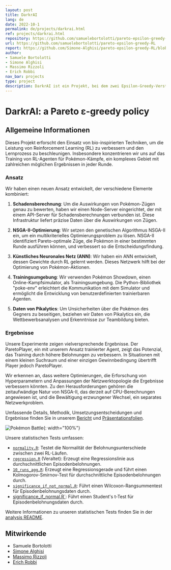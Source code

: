 ```yaml
---
layout: post
title: DarkrAI
lang: de
date: 2022-10-1
permalink: de/projects/darkrai.html
ref: projects/darkrai.html
repository: https://github.com/samuelebortolotti/pareto-epsilon-greedy-RL
url: https://github.com/samuelebortolotti/pareto-epsilon-greedy-RL
report: https://github.com/Simone-Alghisi/pareto-epsilon-greedy-RL/blob/master/report/main.pdf
author: 
- Samuele Bortolotti
- Simone Alghisi
- Massimo Rizzoli
- Erich Robbi
nav_bar: projects
type: project
description: DarkrAI ist ein Projekt, bei dem zwei Epsilon-Greedy-Verstärkungslernagenten für Pokémon-Kämpfe trainiert werden. Es wurde für den Informatik-Masterstudiengang der Universität Trient im Rahmen des Kurses "Bio-Inspired Artificial Intelligence" entwickelt.
---
```


# DarkrAI: a Pareto ε-greedy policy

## Allgemeine Informationen

Dieses Projekt erforscht den Einsatz von bio-inspirierten Techniken, um die Leistung von Reinforcement Learning (RL) zu verbessern und den Lernprozess zu beschleunigen. Insbesondere konzentrieren wir uns auf das Training von RL-Agenten für Pokémon-Kämpfe, ein komplexes Gebiet mit zahlreichen möglichen Ergebnissen in jeder Runde.

### Ansatz

Wir haben einen neuen Ansatz entwickelt, der verschiedene Elemente kombiniert:

1. **Schadensberechnung**: Um die Auswirkungen von Pokémon-Zügen genau zu bewerten, haben wir einen Node-Server eingerichtet, der mit einem API-Server für Schadensberechnungen verbunden ist. Diese Infrastruktur liefert präzise Daten über die Auswirkungen von Zügen.

2. **NSGA-II-Optimierung**: Wir setzen den genetischen Algorithmus NSGA-II ein, um ein multikriterielles Optimierungsproblem zu lösen. NSGA-II identifiziert Pareto-optimale Züge, die Pokémon in einer bestimmten Runde ausführen können, und verbessert so die Entscheidungsfindung.

3. **Künstliches Neuronales Netz (ANN)**: Wir haben ein ANN entwickelt, dessen Gewichte durch RL gelernt werden. Dieses Netzwerk hilft bei der Optimierung von Pokémon-Aktionen.

4. **Trainingsumgebung**: Wir verwenden Pokémon Showdown, einen Online-Kampfsimulator, als Trainingsumgebung. Die Python-Bibliothek "poke-env" erleichtert die Kommunikation mit dem Simulator und ermöglicht die Entwicklung von benutzerdefinierten trainierbaren Agenten.

5. **Daten von Pikalytics**: Um Unsicherheiten über die Pokémon des Gegners zu beseitigen, beziehen wir Daten von Pikalytics ein, die Wettbewerbsanalysen und Erkenntnisse zur Teambildung bieten.

### Ergebnisse

Unsere Experimente zeigen vielversprechende Ergebnisse. Der ParetoPlayer, ein mit unserem Ansatz trainierter Agent, zeigt das Potenzial, das Training durch höhere Belohnungen zu verbessern. In Situationen mit einem kleinen Suchraum und einer einzigen Gewinnbedingung übertrifft Player jedoch ParetoPlayer.

Wir erkennen an, dass weitere Optimierungen, die Erforschung von Hyperparametern und Anpassungen der Netzwerktopologie die Ergebnisse verbessern könnten. Zu den Herausforderungen gehören die zeitaufwändige Natur von NSGA-II, das derzeit auf CPU-Berechnungen angewiesen ist, und die Bewältigung erzwungener Wechsel, ein separates Netzwerkproblem.

Umfassende Details, Methodik, Umsetzungsentscheidungen und Ergebnisse finden Sie in unserem [Bericht](https://github.com/samuelebortolotti/pareto-epsilon-greedy-RL/blob/master/report/main.pdf) und [Präsentationsfolien](https://github.com/samuelebortolotti/pareto-epsilon-greedy-RL/blob/master/presentation/main.pdf).

![Pokémon Battle](https://raw.githubusercontent.com/samuelebortolotti/pareto-epsilon-greedy-RL/master/presentation/assets/2v2_fixed.gif){: width="100%"}

Unsere statistischen Tests umfassen:

- [`normality.R`](https://github.com/samuelebortolotti/pareto-epsilon-greedy-RL/blob/master/analysis/normality.R): Testet die Normalität der Belohnungsunterschiede zwischen zwei RL-Läufen.
- [`regression.R`](https://github.com/samuelebortolotti/pareto-epsilon-greedy-RL/blob/master/analysis/regression.R) (Veraltet): Erzeugt eine Regressionslinie aus durchschnittlichen Episodenbelohnungen.
- [`10_runs_agg.R`](https://github.com/samuelebortolotti/pareto-epsilon-greedy-RL/blob/master/analysis/10_runs_agg.r): Erzeugt eine Regressionsgerade und führt einen Kolmogorov-Smirnov-Test für durchschnittliche Episodenbelohnungen durch.
- [`significance_if_not_normal.R`](https://github.com/samuelebortolotti/pareto-epsilon-greedy-RL/blob/master/analysis/significance_if_not_normal.R): Führt einen Wilcoxon-Rangsummentest für Episodenbelohnungsdaten durch.
- [significance_if_normal.R`](https://github.com/samuelebortolotti/pareto-epsilon-greedy-RL/blob/master/analysis/significance_if_normal.R): Führt einen Student's t-Test für Episodenbelohnungsdaten durch.

Weitere Informationen zu unseren statistischen Tests finden Sie in der [analysis README](https://github.com/samuelebortolotti/pareto-epsilon-greedy-RL/blob/master/analysis/README.md).

## Mitwirkende
- Samuele Bortolotti
- [Simone Alghisi](https://github.com/Simone-Alghisi)
- [Massimo Rizzoli](https://github.com/massimo-rizzoli)
- [Erich Robbi](https://github.com/erich-r)